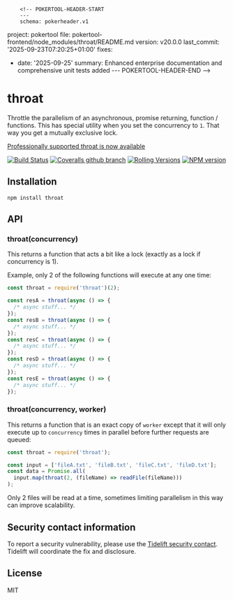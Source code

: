         <!-- POKERTOOL-HEADER-START
        ---
        schema: pokerheader.v1
project: pokertool
file: pokertool-frontend/node_modules/throat/README.md
version: v20.0.0
last_commit: '2025-09-23T07:20:25+01:00'
fixes:
- date: '2025-09-25'
  summary: Enhanced enterprise documentation and comprehensive unit tests added
        ---
        POKERTOOL-HEADER-END -->
# throat

Throttle the parallelism of an asynchronous, promise returning, function / functions. This has special utility when you set the concurrency to `1`. That way you get a mutually exclusive lock.

[Professionally supported throat is now available](https://tidelift.com/subscription/pkg/npm-throat?utm_source=npm-throat&utm_medium=referral&utm_campaign=readme)

[![Build Status](https://img.shields.io/github/actions/workflow/status/ForbesLindesay/throat/test.yml?branch=master&style=for-the-badge)](https://github.com/ForbesLindesay/throat/actions/workflows/test.yml?query=branch%3Amaster)
[![Coveralls github branch](https://img.shields.io/coveralls/github/ForbesLindesay/throat/master?color=brightgreen&style=for-the-badge)](https://coveralls.io/github/ForbesLindesay/throat)
[![Rolling Versions](https://img.shields.io/badge/Rolling%20Versions-Enabled-brightgreen?style=for-the-badge)](https://rollingversions.com/ForbesLindesay/throat)
[![NPM version](https://img.shields.io/npm/v/throat?style=for-the-badge)](https://www.npmjs.com/package/throat)

## Installation

    npm install throat

## API

### throat(concurrency)

This returns a function that acts a bit like a lock (exactly as a lock if concurrency is 1).

Example, only 2 of the following functions will execute at any one time:

```js
const throat = require('throat')(2);

const resA = throat(async () => {
  /* async stuff... */
});
const resB = throat(async () => {
  /* async stuff... */
});
const resC = throat(async () => {
  /* async stuff... */
});
const resD = throat(async () => {
  /* async stuff... */
});
const resE = throat(async () => {
  /* async stuff... */
});
```

### throat(concurrency, worker)

This returns a function that is an exact copy of `worker` except that it will only execute up to `concurrency` times in parallel before further requests are queued:

```js
const throat = require('throat');

const input = ['fileA.txt', 'fileB.txt', 'fileC.txt', 'fileD.txt'];
const data = Promise.all(
  input.map(throat(2, (fileName) => readFile(fileName)))
);
```

Only 2 files will be read at a time, sometimes limiting parallelism in this way can improve scalability.

## Security contact information

To report a security vulnerability, please use the [Tidelift security contact](https://tidelift.com/security). Tidelift will coordinate the fix and disclosure.

## License

MIT
